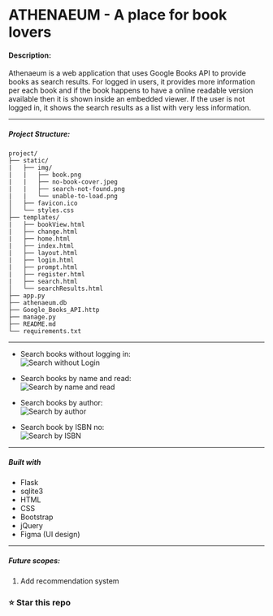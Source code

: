 # ATHENAEUM - A place for book lovers

#### Description:

Athenaeum is a web application that uses Google Books API to provide books as search results. For logged in users, it provides more information per each book and if the book happens to have a online readable version available then it is shown inside an embedded viewer. If the user is not logged in, it shows the search results as a list with very less information.

---

##### Project Structure:
    project/
    ├── static/
    |   ├── img/
    |   |   ├── book.png
    |   |   ├── no-book-cover.jpeg
    |   |   ├── search-not-found.png
    |   |   └── unable-to-load.png
    │   ├── favicon.ico
    │   └── styles.css
    ├── templates/
    |   ├── bookView.html
    |   ├── change.html
    |   ├── home.html
    |   ├── index.html
    |   ├── layout.html
    |   ├── login.html
    |   ├── prompt.html
    |   ├── register.html
    |   ├── search.html
    │   └── searchResults.html
    ├── app.py
    ├── athenaeum.db
    ├── Google_Books_API.http
    ├── manage.py
    ├── README.md
    └── requirements.txt

---

* Search books without logging in:
    <br />
    ![Search without Login](https://user-images.githubusercontent.com/66861616/147540252-7b98f896-3b08-4c96-8680-93a149d4cf6f.gif)

* Search books by name and read:
    <br />
    ![Search by name and read](https://user-images.githubusercontent.com/66861616/147540314-24c8b21b-07a5-4090-88dd-88a51053bf76.gif)

* Search books by author:
    <br />
    ![Search by author](https://user-images.githubusercontent.com/66861616/147540345-6f99a666-c982-4dee-9fe0-b6cda9548d11.gif)

* Search book by ISBN no:
    <br />
    ![Search by ISBN](https://user-images.githubusercontent.com/66861616/147540383-3479cc8e-d3d4-4749-a1e5-98450f01b18a.gif)

---

##### Built with
* Flask
* sqlite3
* HTML
* CSS
* Bootstrap
* jQuery
* Figma (UI design)

---

##### Future scopes:
1. Add recommendation system

### ⭐ Star this repo
